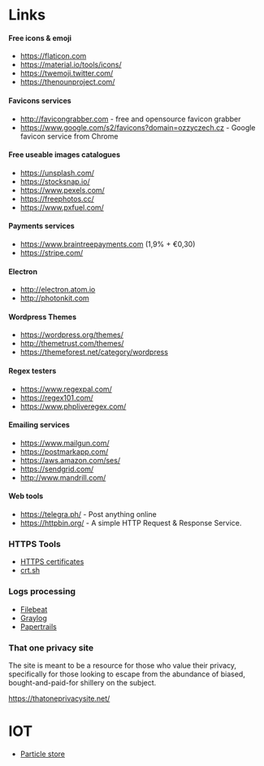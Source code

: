 # Links

#### Free icons & emoji

- https://flaticon.com
- https://material.io/tools/icons/
- https://twemoji.twitter.com/
- https://thenounproject.com/

#### Favicons services

- http://favicongrabber.com - free and opensource favicon grabber
- https://www.google.com/s2/favicons?domain=ozzyczech.cz - Google favicon service from Chrome

#### Free useable images catalogues

- https://unsplash.com/
- https://stocksnap.io/
- https://www.pexels.com/
- https://freephotos.cc/
- https://www.pxfuel.com/

#### Payments services

* https://www.braintreepayments.com (1,9% + €0,30)
* https://stripe.com/

#### Electron

- http://electron.atom.io
- http://photonkit.com

#### Wordpress Themes

- https://wordpress.org/themes/
- http://themetrust.com/themes/
- https://themeforest.net/category/wordpress

#### Regex testers

- https://www.regexpal.com/
- https://regex101.com/
- https://www.phpliveregex.com/

#### Emailing services

- https://www.mailgun.com/
- https://postmarkapp.com/
- https://aws.amazon.com/ses/
- https://sendgrid.com/
- http://www.mandrill.com/

#### Web tools

- https://telegra.ph/ - Post anything online
- https://httpbin.org/ - A simple HTTP Request & Response Service.


### HTTPS Tools

- [HTTPS certificates](https://transparencyreport.google.com/https/certificates)
- [crt.sh](https://crt.sh) 

### Logs processing

- [Filebeat](https://www.elastic.co/products/beats/filebeat)
- [Graylog](https://www.graylog.org/)
- [Papertrails](https://papertrailapp.com/)

### That one privacy site

The site is meant to be a resource for those who value their privacy, specifically for those looking to escape from the abundance of biased, bought-and-paid-for shillery on the subject.

https://thatoneprivacysite.net/


# IOT

- [Particle store](https://store.particle.io/)

